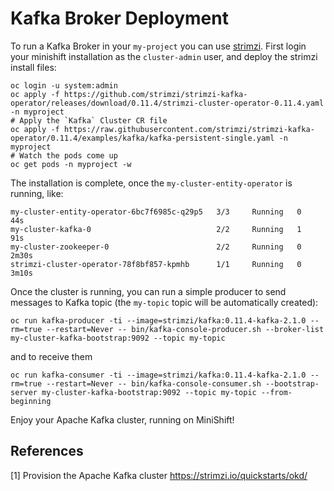 # Kafka Broker Deployment

To run a Kafka Broker in your `my-project` you can use [strimzi](https://strimzi.io/quickstarts/okd/).
First login your minishift installation as the `cluster-admin` user, and deploy the strimzi install files:

```
oc login -u system:admin
oc apply -f https://github.com/strimzi/strimzi-kafka-operator/releases/download/0.11.4/strimzi-cluster-operator-0.11.4.yaml -n myproject
# Apply the `Kafka` Cluster CR file
oc apply -f https://raw.githubusercontent.com/strimzi/strimzi-kafka-operator/0.11.4/examples/kafka/kafka-persistent-single.yaml -n myproject
# Watch the pods come up
oc get pods -n myproject -w
```

The installation is complete, once the `my-cluster-entity-operator` is running, like:

```
my-cluster-entity-operator-6bc7f6985c-q29p5   3/3     Running   0          44s
my-cluster-kafka-0                            2/2     Running   1          91s
my-cluster-zookeeper-0                        2/2     Running   0          2m30s
strimzi-cluster-operator-78f8bf857-kpmhb      1/1     Running   0          3m10s
```

Once the cluster is running, you can run a simple producer to send messages to Kafka topic (the `my-topic` topic will be automatically created):

```
oc run kafka-producer -ti --image=strimzi/kafka:0.11.4-kafka-2.1.0 --rm=true --restart=Never -- bin/kafka-console-producer.sh --broker-list my-cluster-kafka-bootstrap:9092 --topic my-topic
```

and to receive them

```
oc run kafka-consumer -ti --image=strimzi/kafka:0.11.4-kafka-2.1.0 --rm=true --restart=Never -- bin/kafka-console-consumer.sh --bootstrap-server my-cluster-kafka-bootstrap:9092 --topic my-topic --from-beginning
```

Enjoy your Apache Kafka cluster, running on MiniShift!

## References
[1] Provision the Apache Kafka cluster https://strimzi.io/quickstarts/okd/
